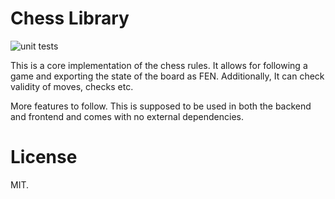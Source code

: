 # Chess Library

![unit tests](https://github.com/SilverLinings89/chess_library/actions/workflows/rust.yml/badge.svg)

This is a core implementation of the chess rules. It allows for following a game and exporting the state of the board as FEN. Additionally, It can check validity of moves, checks etc.

More features to follow. This is supposed to be used in both the backend and frontend and comes with no external dependencies.

# License 

MIT.